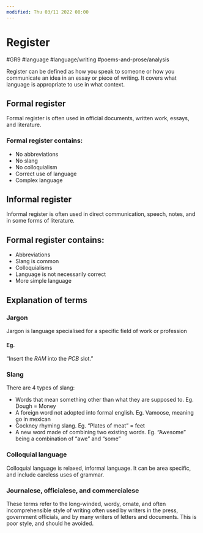 ```yaml
---
modified: Thu 03/11 2022 08:00
---
```

# Register
#GR9  #language  #language/writing #poems-and-prose/analysis 

Register can be defined as how you speak to someone or how you communicate an idea in an essay or piece of writing. It covers what language is appropriate to use in what context.

## Formal register
Formal register is often used in official documents, written work, essays, and literature.

### Formal register contains:
- No abbreviations
- No slang
- No colloquialism
- Correct use of language
- Complex language

## Informal register
Informal register is often used in direct communication, speech, notes, and in some forms of literature.

## Formal register contains:
- Abbreviations
- Slang is common
- Colloquialisms
- Language is not necessarily correct
- More simple language

## Explanation of terms

### Jargon
Jargon is language specialised for a specific field of work or profession
#### Eg.
“Insert the *RAM* into the *PCB* slot.”

### Slang
There are 4 types of slang:
-   Words that mean something other than what they are supposed to. Eg. Dough = Money
-   A foreign word not adopted into formal english. Eg. Vamoose, meaning go in mexican
-   Cockney rhyming slang. Eg. “Plates of meat” = feet
-   A new word made of combining two existing words. Eg. “Awesome” being a combination of “awe” and “some”

### Colloquial language
Colloquial language is relaxed, informal language. It can be area specific, and include careless uses of grammar.

### Journalese, officialese, and commercialese
These terms refer to the long-winded, wordy, ornate, and often incomprehensible style of writing often used by writers in the press, government officials, and by many writers of letters and documents. This is poor style, and should he avoided.